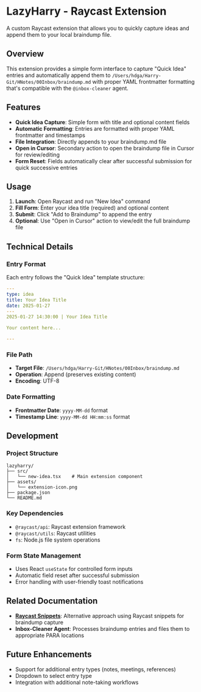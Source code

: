 # LazyHarry - Raycast Extension

A custom Raycast extension that allows you to quickly capture ideas and append them to your local braindump file.

## Overview

This extension provides a simple form interface to capture "Quick Idea" entries and automatically append them to `/Users/hdga/Harry-Git/HNotes/00Inbox/braindump.md` with proper YAML frontmatter formatting that's compatible with the `@inbox-cleaner` agent.

## Features

- **Quick Idea Capture**: Simple form with title and optional content fields
- **Automatic Formatting**: Entries are formatted with proper YAML frontmatter and timestamps
- **File Integration**: Directly appends to your braindump.md file
- **Open in Cursor**: Secondary action to open the braindump file in Cursor for review/editing
- **Form Reset**: Fields automatically clear after successful submission for quick successive entries

## Usage

1. **Launch**: Open Raycast and run "New Idea" command
2. **Fill Form**: Enter your idea title (required) and optional content
3. **Submit**: Click "Add to Braindump" to append the entry
4. **Optional**: Use "Open in Cursor" action to view/edit the full braindump file

## Technical Details

### Entry Format
Each entry follows the "Quick Idea" template structure:
```yaml
---
type: idea
title: Your Idea Title
date: 2025-01-27
---
2025-01-27 14:30:00 | Your Idea Title

Your content here...

---
```

### File Path
- **Target File**: `/Users/hdga/Harry-Git/HNotes/00Inbox/braindump.md`
- **Operation**: Append (preserves existing content)
- **Encoding**: UTF-8

### Date Formatting
- **Frontmatter Date**: `yyyy-MM-dd` format
- **Timestamp Line**: `yyyy-MM-dd HH:mm:ss` format

## Development

### Project Structure
```
lazyharry/
├── src/
│   └── new-idea.tsx    # Main extension component
├── assets/
│   └── extension-icon.png
├── package.json
└── README.md
```

### Key Dependencies
- `@raycast/api`: Raycast extension framework
- `@raycast/utils`: Raycast utilities
- `fs`: Node.js file system operations

### Form State Management
- Uses React `useState` for controlled form inputs
- Automatic field reset after successful submission
- Error handling with user-friendly toast notifications

## Related Documentation

- **[Raycast Snippets](RAYCAST_SNIPPETS.md)**: Alternative approach using Raycast snippets for braindump capture
- **Inbox-Cleaner Agent**: Processes braindump entries and files them to appropriate PARA locations

## Future Enhancements

- Support for additional entry types (notes, meetings, references)
- Dropdown to select entry type
- Integration with additional note-taking workflows